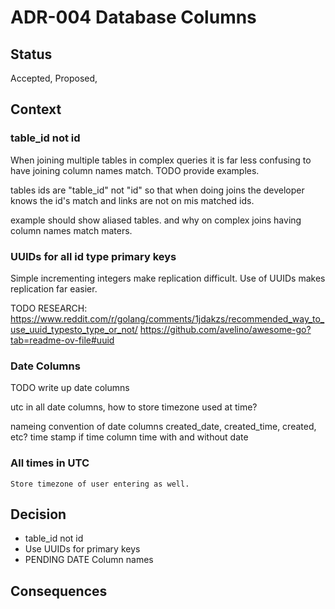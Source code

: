 # ADR-004 Database Columns

## Status

Accepted, Proposed, 

## Context

### table_id not id

When joining multiple tables in complex queries it is far less confusing to have joining column names match. TODO provide examples.

tables ids are "table_id" not "id" so that when doing joins the developer knows the id's match and links are not on mis matched ids.

example should show aliased tables. and why on complex joins having column names match maters.


### UUIDs for all id type primary keys

Simple incrementing integers make replication difficult. Use of UUIDs makes replication far easier.

TODO RESEARCH:
https://www.reddit.com/r/golang/comments/1jdakzs/recommended_way_to_use_uuid_typesto_type_or_not/
https://github.com/avelino/awesome-go?tab=readme-ov-file#uuid

### Date Columns

TODO write up date columns

utc in all date columns, how to store timezone used at time?

nameing convention of date columns
created_date, created_time, created, etc? time stamp
if time column time with and without date

### All times in UTC
    Store timezone of user entering as well.

## Decision

- table_id not id
- Use UUIDs for primary keys
- PENDING DATE Column names

## Consequences










